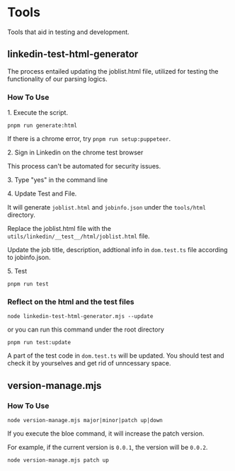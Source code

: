 # Tools

Tools that aid in testing and development.

## linkedin-test-html-generator

The process entailed updating the joblist.html file, utilized for testing the functionality of our parsing logics.

### How To Use

1\. Execute the script.

```
pnpm run generate:html
```

If there is a chrome error, try `pnpm run setup:puppeteer`.

2\. Sign in Linkedin on the chrome test browser

This process can't be automated for security issues.

3\. Type "yes" in the command line

4\. Update Test and File.

It will generate `joblist.html` and `jobinfo.json` under the `tools/html` directory.

Replace the joblist.html file with the `utils/linkedin/__test__/html/joblist.html` file.

Update the job title, description, addtional info in `dom.test.ts` file according to jobinfo.json.

5\. Test

```
pnpm run test
```

### Reflect on the html and the test files

```
node linkedin-test-html-generator.mjs --update
```

or you can run this command under the root directory

```
pnpm run test:update
```

A part of the test code in `dom.test.ts` will be updated.
You should test and check it by yourselves and get rid of unncessary space.

## version-manage.mjs

### How To Use

```
node version-manage.mjs major|minor|patch up|down
```

If you execute the bloe command, it will increase the patch version.

For example, if the current version is `0.0.1`, the version will be `0.0.2`.

```
node version-manage.mjs patch up
```
